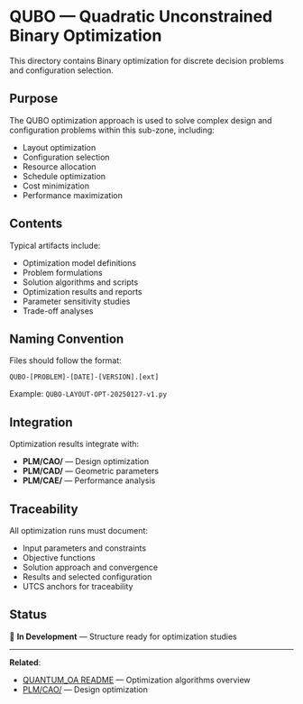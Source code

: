 # QUBO — Quadratic Unconstrained Binary Optimization

This directory contains Binary optimization for discrete decision problems and configuration selection.

## Purpose

The QUBO optimization approach is used to solve complex design and configuration problems within this sub-zone, including:
- Layout optimization
- Configuration selection
- Resource allocation
- Schedule optimization
- Cost minimization
- Performance maximization

## Contents

Typical artifacts include:
- Optimization model definitions
- Problem formulations
- Solution algorithms and scripts
- Optimization results and reports
- Parameter sensitivity studies
- Trade-off analyses

## Naming Convention

Files should follow the format:
```
QUBO-[PROBLEM]-[DATE]-[VERSION].[ext]
```

Example: `QUBO-LAYOUT-OPT-20250127-v1.py`

## Integration

Optimization results integrate with:
- **PLM/CAO/** — Design optimization
- **PLM/CAD/** — Geometric parameters
- **PLM/CAE/** — Performance analysis

## Traceability

All optimization runs must document:
- Input parameters and constraints
- Objective functions
- Solution approach and convergence
- Results and selected configuration
- UTCS anchors for traceability

## Status

🚧 **In Development** — Structure ready for optimization studies

---

**Related**:
- [QUANTUM_OA README](../README.md) — Optimization algorithms overview
- [PLM/CAO/](../../PLM/CAO/) — Design optimization
